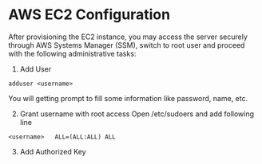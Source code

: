 # AWS EC2 Configuration

After provisioning the EC2 instance, you may access the server securely through AWS Systems Manager (SSM), switch to root user and proceed with the following administrative tasks:
1. Add User
```
adduser <username>
```
You will getting prompt to fill some information like password, name, etc.

2. Grant username with root access
Open /etc/sudoers and add following line
```
<username>   ALL=(ALL:ALL) ALL
```
3. Add Authorized Key